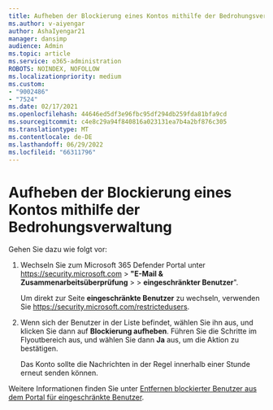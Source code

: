 ```yaml
---
title: Aufheben der Blockierung eines Kontos mithilfe der Bedrohungsverwaltung
ms.author: v-aiyengar
author: AshaIyengar21
manager: dansimp
audience: Admin
ms.topic: article
ms.service: o365-administration
ROBOTS: NOINDEX, NOFOLLOW
ms.localizationpriority: medium
ms.custom:
- "9002486"
- "7524"
ms.date: 02/17/2021
ms.openlocfilehash: 44646ed5df3e96fbc95df294db259fda81bfa9cd
ms.sourcegitcommit: c4e8c29a94f840816a023131ea7b4a2bf876c305
ms.translationtype: MT
ms.contentlocale: de-DE
ms.lasthandoff: 06/29/2022
ms.locfileid: "66311796"
---
```

# <a name="unblock-an-account-by-using-threat-management"></a>Aufheben der Blockierung eines Kontos mithilfe der Bedrohungsverwaltung

Gehen Sie dazu wie folgt vor:

1. Wechseln Sie zum Microsoft 365 Defender Portal unter <https://security.microsoft.com> \> **"E-Mail &** **Zusammenarbeitsüberprüfung** \> \> **eingeschränkter Benutzer**".

   Um direkt zur Seite **eingeschränkte Benutzer** zu wechseln, verwenden Sie <https://security.microsoft.com/restrictedusers>.

2. Wenn sich der Benutzer in der Liste befindet, wählen Sie ihn aus, und klicken Sie dann auf **Blockierung aufheben**. Führen Sie die Schritte im Flyoutbereich aus, und wählen Sie dann **Ja** aus, um die Aktion zu bestätigen.

   Das Konto sollte die Nachrichten in der Regel innerhalb einer Stunde erneut senden können.

Weitere Informationen finden Sie unter [Entfernen blockierter Benutzer aus dem Portal für eingeschränkte Benutzer](https://docs.microsoft.com/microsoft-365/security/office-365-security/removing-user-from-restricted-users-portal-after-spam).
